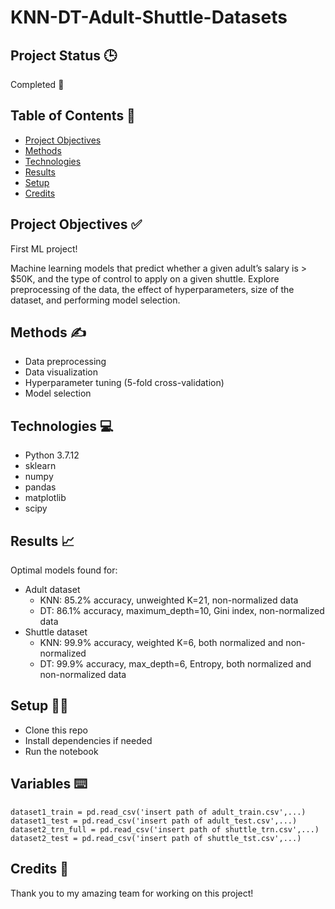 # KNN-DT-Adult-Shuttle-Datasets

## Project Status 🕒

Completed 🙌

## Table of Contents 📜

* [Project Objectives](#objectives)
* [Methods](#methods)
* [Technologies](#tech)
* [Results](#results)
* [Setup](#setup)
* [Credits](#cred)

<a name="objectives"></a>
<a name="methods"></a>
<a name="tech"></a>
<a name="results"></a>
<a name="setup"></a>
<a name="cred"></a>

## Project Objectives ✅ 

First ML project!

Machine learning models that predict whether a given adult’s salary is > $50K, and the type of control to apply on a given shuttle.
Explore preprocessing of the data, the effect of hyperparameters, size of the dataset, and performing model selection.

## Methods ✍️

* Data preprocessing
* Data visualization
* Hyperparameter tuning (5-fold cross-validation)
* Model selection

## Technologies 💻

* Python 3.7.12
* sklearn
* numpy
* pandas
* matplotlib
* scipy

## Results 📈

Optimal models found for:
* Adult dataset 
  * KNN: 85.2% accuracy, unweighted K=21, non-normalized data
  * DT: 86.1% accuracy, maximum_depth=10, Gini index, non-normalized data
* Shuttle dataset
  * KNN: 99.9% accuracy, weighted K=6, both normalized and non-normalized
  * DT: 99.9% accuracy, max_depth=6, Entropy, both normalized and non-normalized data

## Setup 👩‍💻

* Clone this repo
* Install dependencies if needed
* Run the notebook

## Variables ⌨️
```
dataset1_train = pd.read_csv('insert path of adult_train.csv',...)
dataset1_test = pd.read_csv('insert path of adult_test.csv',...)
dataset2_trn_full = pd.read_csv('insert path of shuttle_trn.csv',...)
dataset2_test = pd.read_csv('insert path of shuttle_tst.csv',...)
```

## Credits 🏅

Thank you to my amazing team for working on this project! 
